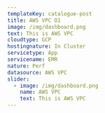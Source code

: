```yaml
---
templateKey: catalogue-post
title: AWS VPC D1
image: /img/dashboard.png
text: This is AWS VPC
cloudtype: GCP
hostingnature: In Cluster
servicetype: App
servicename: EMR
nature: Perf
datasource: AWS VPC
slider:
  - image: /img/dashboard.png
    name: AWS VPC
    text: This is AWS VPC
---
```

